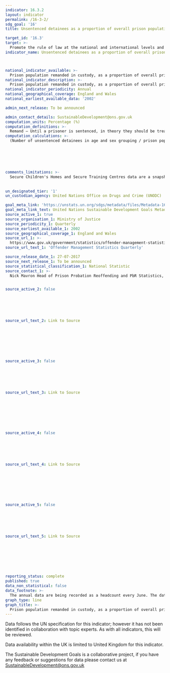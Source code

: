 ```yaml
---
indicator: 16.3.2
layout: indicator
permalink: /16-3-2/
sdg_goal: '16'
title: Unsentenced detainees as a proportion of overall prison population

target_id: '16.3'
target: >-
  Promote the rule of law at the national and international levels and ensure equal access to justice for all
indicator_name: Unsentenced detainees as a proportion of overall prison population



national_indicator_available: >-
  Prison population remanded in custody, as a proportion of overall prison population
national_indicator_description: >-
  Prison population remanded in custody, as a proportion of overall prison population
national_indicator_periodicity: Annual
national_geographical_coverage: England and Wales
national_earliest_available_data: '2002'

admin_next_release: To be announced

admin_contact_details: SustainableDevelopment@ons.gov.uk
computation_units: Percentage (%)
computation_definitions: >-
  Remand – Until a prisoner is sentenced, in theory they should be treated as innocent until proven guilty. Prisoners in custody on remand are those awaiting commencement or continuation of trial prior to verdict (untried). The remand category also includes those prisoners that are convicted unsentenced. These are prisoners that have been convicted but are still waiting to be sentenced.
computation_calculations: >-
  (Number of unsentenced detainees in age and sex grouping / prison population in age and sex grouping) * 100






comments_limitations: >-
  Secure Children's Homes and Secure Training Centres data are a snapshot of the under 18 population and have been drawn from the Youth Justice Board's eAsset system. They may not reflect figures published by the Youth Justice Board due to differences in extraction time. The figures provided may not necessarily match the monthly custody figures within the <a href = "https://www.gov.uk/government/publications/youth-custody-data">Youth Custody Data publication</a>. This is due to different methodologies and snapshot dates.
  
  
un_designated_tier: '1'
un_custodian_agency: United Nations Office on Drugs and Crime (UNODC)

goal_meta_link: 'https://unstats.un.org/sdgs/metadata/files/Metadata-16-03-02.pdf'
goal_meta_link_text: United Nations Sustainable Development Goals Metadata (PDF 209 KB)
source_active_1: true
source_organisation_1: Ministry of Justice
source_periodicity_1: Quarterly
source_earliest_available_1: 2002
source_geographical_coverage_1: England and Wales
source_url_1: >-
  https://www.gov.uk/government/statistics/offender-management-statistics-quarterly-january-to-march-2017
source_url_text_1: 'Offender Management Statistics Quarterly'

source_release_date_1: 27-07-2017
source_next_release_1: To be announced
source_statistical_classification_1: National Statistic
source_contact_1: >-
  Nick Mavron Head of Prison Probation Reoffending and PbR Statistics, Ministry of Justice 102 Petty France London SW1H 9AJ, Email statistics.enquiries@justice.gsi.gov.uk, 


source_active_2: false






source_url_text_2: Link to Source








source_active_3: false






source_url_text_3: Link to Source








source_active_4: false






source_url_text_4: Link to Source








source_active_5: false






source_url_text_5: Link to Source








reporting_status: complete
published: true
data_non_statistical: false
data_footnote: >-
  The annual data are being recorded as a headcount every June. The date on the X axis is the year of the headcount
graph_type: line
graph_title: >-
  Prison population remanded in custody, as a proportion of overall prison population
---
```

Data follows the UN specification for this indicator; however it has not been identified in collaboration with topic experts. As with all indicators, this will be reviewed.
  
Data availability within the UK is limited to United Kingdom for this indicator.
  
The Sustainable Development Goals is a collaborative project, if you have any feedback or suggestions for data please contact us at <SustainableDevelopment@ons.gov.uk>
